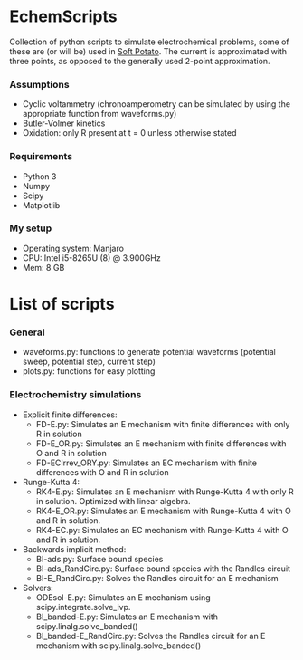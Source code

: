 # EchemScripts
Collection of python scripts to simulate electrochemical problems, some of these are (or will be) used in [Soft Potato](https://oliverrdz.xyz/soft-potato). The current is approximated with three points, as opposed to the generally used 2-point approximation.

### Assumptions
* Cyclic voltammetry (chronoamperometry can be simulated by using the appropriate function from waveforms.py)
* Butler-Volmer kinetics 
* Oxidation: only R present at t = 0 unless otherwise stated

### Requirements
* Python 3
* Numpy
* Scipy
* Matplotlib

### My setup
* Operating system: Manjaro
* CPU: Intel i5-8265U (8) @ 3.900GHz
* Mem: 8 GB

# List of scripts
### General
* waveforms.py: functions to generate potential waveforms (potential sweep, potential step, current step)
* plots.py: functions for easy plotting

### Electrochemistry simulations
* Explicit finite differences:
  * FD-E.py: Simulates an E mechanism with finite differences with only R in solution
  * FD-E_OR.py: Simulates an E mechanism with finite differences with O and R in solution
  * FD-ECIrrev_ORY.py: Simulates an EC mechanism with finite differences with O and R in solution
* Runge-Kutta 4:
  * RK4-E.py: Simulates an E mechanism with Runge-Kutta 4 with only R in solution. Optimized with linear algebra.
  * RK4-E_OR.py: Simulates an E mechanism with Runge-Kutta 4 with O and R in solution.
  * RK4-EC.py: Simulates an EC mechanism with Runge-Kutta 4 with O and R in solution.
* Backwards implicit method:
  * BI-ads.py: Surface bound species
  * BI-ads_RandCirc.py: Surface bound species with the Randles circuit
  * BI-E_RandCirc.py: Solves the Randles circuit for an E mechanism
* Solvers:
  * ODEsol-E.py: Simulates an E mechanism using scipy.integrate.solve_ivp. 
  * BI_banded-E.py: Simulates an E mechanism with scipy.linalg.solve_banded()
  * BI_banded-E_RandCirc.py: Solves the Randles circuit for an E mechanism with scipy.linalg.solve_banded()
